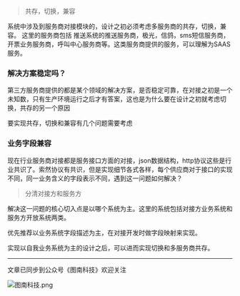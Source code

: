 >共存，切换，兼容
>
系统中涉及到服务商对接模块的，设计之初必须考虑多服务商的共存，切换，兼容。
这里的服务商包括 推送系统的推送服务商，极光，信鸽，sms短信服务商，开票业务服务商，呼叫中心服务商等。这类服务商提供的服务，可以理解为SAAS服务。
### 解决方案稳定吗？
第三方服务商提供的都是某个领域的解决方案，是否稳定可靠，在对接之初是一个未知数，只有生产环境运行之后才有答案，这也是为什么要在设计之初就考虑切换，共存的另一个原因

要实现共存，切换和兼容有几个问题需要考虑

### 业务字段兼容

现在行业服务商对接都是服务接口方面的对接，json数据结构，http协议这些是行业共识了。索然协议有共识，但是实现细节各式各样，每个供应商对于接口的实现不同，同一业务含义的字段表示不同，遇到这一问题如何解决？

>分清对接方和服务方

解决这一问题的核心切入点是以哪个系统为主。这里的系统包括对接方业务系统和服务方开放系统两类。

优先推荐以业务系统字段描述为主，在对接开发时做字段映射来实现。

实现以自我业务系统为主的设计之后，可以进而实现切换和多服务商共存。

-----------------------------------

文章已同步到公众号《图南科技》欢迎关注

![图南科技.png](https://upload-images.jianshu.io/upload_images/5651-f9a95406471f320b.png?imageMogr2/auto-orient/strip%7CimageView2/2/w/1240)